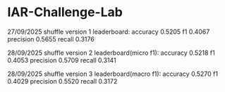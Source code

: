 # IAR-Challenge-Lab

27/09/2025 shuffle version 1 leaderboard: 
accuracy	0.5205
f1	0.4067
precision	0.5655
recall	0.3176

28/09/2025 shuffle version 2 leaderboard(micro f1): 
accuracy	0.5218
f1	0.4053
precision	0.5709
recall	0.3141

28/09/2025 shuffle version 3 leaderboard(macro f1): 
accuracy	0.5270
f1	0.4029
precision	0.5520
recall	0.3172

